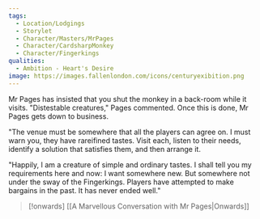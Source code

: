 ```yaml
---
tags:
  - Location/Lodgings
  - Storylet
  - Character/Masters/MrPages
  - Character/CardsharpMonkey
  - Character/Fingerkings
qualities:
  - Ambition - Heart's Desire
image: https://images.fallenlondon.com/icons/centuryexibition.png
---
```

Mr Pages has insisted that you shut the monkey in a back-room while it visits. "Distestable creatures," Pages commented. Once this is done, Mr Pages gets down to business.

"The venue must be somewhere that all the players can agree on. I must warn you, they have rareifined tastes. Visit each, listen to their needs, identify a solution that satisfies them, and then arrange it.

"Happily, I am a creature of simple and ordinary tastes. I shall tell you my requirements here and now: I want somewhere new. But somewhere not under the sway of the Fingerkings. Players have attempted to make bargains in the past. It has never ended well."

> [!onwards] [[A Marvellous Conversation with Mr Pages|Onwards]]